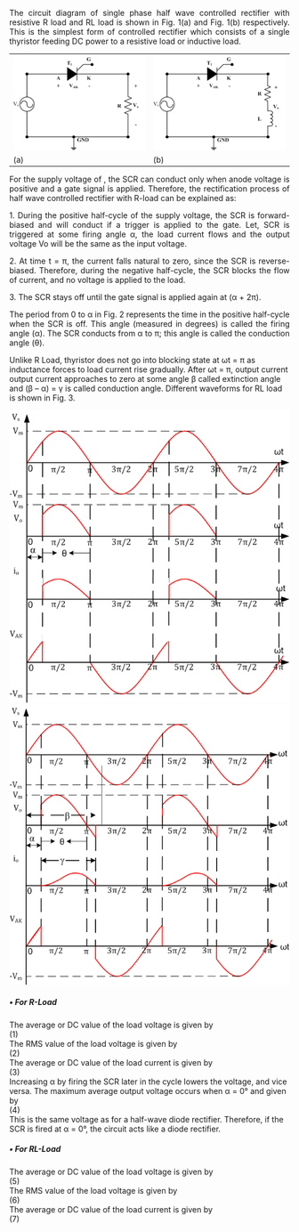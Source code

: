 <p align = "justify">The circuit diagram of single phase half wave controlled rectifier with resistive R load and RL load is shown in Fig. 1(a) and Fig. 1(b) respectively. This is the simplest form of controlled rectifier which consists of a single thyristor feeding DC power to a resistive load or inductive load.</p>
<table>
  <tr>
    <td><img src="images/1.png"></td>
  <td><img src="images/2.png"></td>
  </tr>
  <tr>
    <td>(a)</td>
  <td>(b)</td>
  </tr>
  </table>
<p align = "justify">For the supply voltage of  , the SCR can conduct only when anode voltage is positive and a gate signal is applied. Therefore, the rectification process of half wave controlled rectifier with R-load can be explained as:</p>
<p align = "justify">1.	During the positive half-cycle of the supply voltage, the SCR is forward-biased and will conduct if a trigger is applied to the gate. Let, SCR is triggered at some firing angle α, the load current flows and the output voltage Vo will be the same as the input voltage. </p>
<p align = "justify">2.	At time t = π, the current falls natural to zero, since the SCR is reverse-biased. Therefore, during the negative half-cycle, the SCR blocks the flow of current, and no voltage is applied to the load. </p>
<p align = "justify">3.	The SCR stays off until the gate signal is applied again at (α + 2π). </p>
<p align = "justify">The period from 0 to α in Fig. 2 represents the time in the positive half-cycle when the SCR is off. This angle (measured in degrees) is called the firing angle (α). The SCR conducts from α to π; this angle is called the conduction angle (θ).</p>
<p aligh = "justify">Unlike R Load, thyristor does not go into blocking state at ωt = π as inductance forces to load current rise gradually. After ωt = π, output current output current approaches to zero at some angle β called extinction angle and (β – α) = γ is called conduction angle. Different waveforms for RL load is shown in Fig. 3.</p>
  <img src="images/3.png">
  <img src="images/4.PNG"><br>
<h5>•	For R-Load</h5>
The average or DC value of the load voltage is given by<br>
                                                                                                           (1)<br>
The RMS value of the load voltage is given by<br>
                                                                                        (2)<br>
The average or DC value of the load current is given by<br>
                                                                                            (3)<br>
Increasing α by firing the SCR later in the cycle lowers the voltage, and vice versa. The maximum average output voltage occurs when α = 0° and given by<br>
                                                                                                     (4)<br>
This is the same voltage as for a half-wave diode rectifier. Therefore, if the SCR is fired at α = 0°, the circuit acts like a diode rectifier.<br>
<h5>•	For RL-Load</h5>
The average or DC value of the load voltage is given by<br>
                                                                                                    (5)<br>
The RMS value of the load voltage is given by<br>
                                                                  (6)<br>
The average or DC value of the load current is given by<br>
                                                                                    (7)<br>
